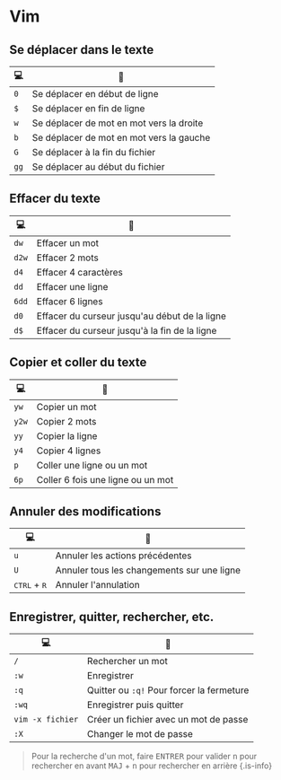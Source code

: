 # Vim

## Se déplacer dans le texte
|💻|💬|
|-|-|
|`0`| Se déplacer en début de ligne |
|`$`| Se déplacer en fin de ligne |
|`w`| Se déplacer de mot en mot vers la droite |
|`b`| Se déplacer de mot en mot vers la gauche |
|`G`| Se déplacer à la fin du fichier |
|`gg`| Se déplacer au début du fichier |

## Effacer du texte
|💻|💬|
|-|-|
|`dw`| Effacer un mot |
|`d2w`| Effacer 2 mots |
|`d4`| Effacer 4 caractères |
|`dd`| Effacer une ligne |
|`6dd`| Effacer 6 lignes |
|`d0`| Effacer du curseur jusqu'au début de la ligne |
|`d$`| Effacer du curseur jusqu'à la fin de la ligne |

## Copier et coller du texte
|💻|💬|
|-|-|
|`yw`| Copier un mot |
|`y2w`| Copier 2 mots |
|`yy`| Copier la ligne |
|`y4`| Copier 4 lignes |
|`p`| Coller une ligne ou un mot |
|`6p`| Coller 6 fois une ligne ou un mot |

## Annuler des modifications
|💻|💬|
|-|-|
|`u`| Annuler les actions précédentes |
|`U`| Annuler tous les changements sur une ligne |
|<kbd>CTRL</kbd> + <kbd>R</kbd> | Annuler l'annulation |

## Enregistrer, quitter, rechercher, etc.
|💻|💬|
|-|-|
|`/`| Rechercher un mot |
|`:w`| Enregistrer |
|`:q`| Quitter ou `:q!` Pour forcer la fermeture |
|`:wq`| Enregistrer puis quitter |
|`vim -x fichier`| Créer un fichier avec un mot de passe |
|`:X`| Changer le mot de passe |

> Pour la recherche d'un mot, faire <kbd>ENTRER</kbd> pour valider
> <kbd>n</kbd> pour rechercher en avant 
> <kbd>MAJ</kbd> + <kbd>n</kbd> pour rechercher en arrière
{.is-info}

